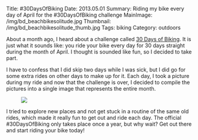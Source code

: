 Title: #30DaysOfBiking
Date: 2013.05.01
Summary: Riding my bike every day of April for the #30DaysOfBiking challenge
MainImage: /img/bd_beachbikesolitude.jpg
Thumbnail: /img/bd_beachbikesolitude_thumb.jpg
Tags: biking
Category: outdoors

About a month ago, I heard about a challenge called [30 Days of Biking][30dob]. It is just what it sounds like: you ride your bike every day for 30 days straight during the month of April. I thought is sounded like fun, so I decided to take part.

I have to confess that I did skip two days while I was sick, but I did go for some extra rides on other days to make up for it. Each day, I took a picture during my ride and now that the challenge is over, I decided to compile the pictures into a single image that represents the entire month.

<p>
<figure>
<img src="/img/outdoors/30dob.jpg" class="smallimg" />
</figure>
</p>

I tried to explore new places and not get stuck in a routine of the same old rides, which made it really fun to get out and ride each day. The official #30DaysOfBiking only takes place once a year, but why wait? Get out there and start riding your bike today!

[30dob]: http://30daysofbiking.com/
